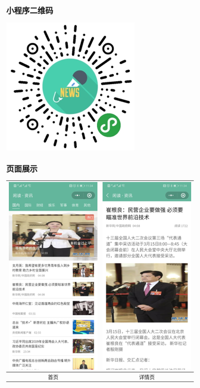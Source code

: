 ## 小程序二维码

![小程序二维码](./images/qrcode.png)

## 页面展示

![1](./images/home.png) | ![2](./images/detail.png) |
| :--: | :--: |
| 首页 | 详情页 |